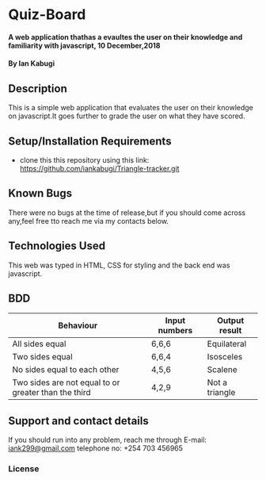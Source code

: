 # Quiz-Board
#### A web application thathas a evaultes the user on their knowledge and familiarity with javascript, 10 December,2018
#### By Ian Kabugi
## Description
This is a simple web application that evaluates the user on their knowledge on javascript.It goes further to grade the user on what they have scored.
## Setup/Installation Requirements
* clone this this repository using this link: https://github.com/iankabugi/Triangle-tracker.git

## Known Bugs
There were no bugs at the time of release,but if you should come across any,feel free tto reach me via my contacts below.
## Technologies Used
This web  was typed in HTML, CSS for styling and the back end was javascript.
## BDD
  |Behaviour |Input numbers |Output result |
  |----------|--------------|--------------|
  |All sides equal|6,6,6    |Equilateral|
  |Two sides equal|6,6,4    |Isosceles|
  |No sides equal to each other|4,5,6|Scalene|
  |Two sides are not equal to or greater than the third|4,2,9|Not a triangle|  
## Support and contact details
If you should run into any problem, reach me through
E-mail: iank299@gmail.com
telephone no: +254 703 456965
### License

